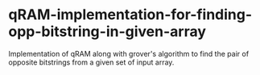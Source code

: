# qRAM-implementation-for-finding-opp-bitstring-in-given-array
Implementation of qRAM along with grover's algorithm to find the pair of opposite bitstrings from a given set of input array.

